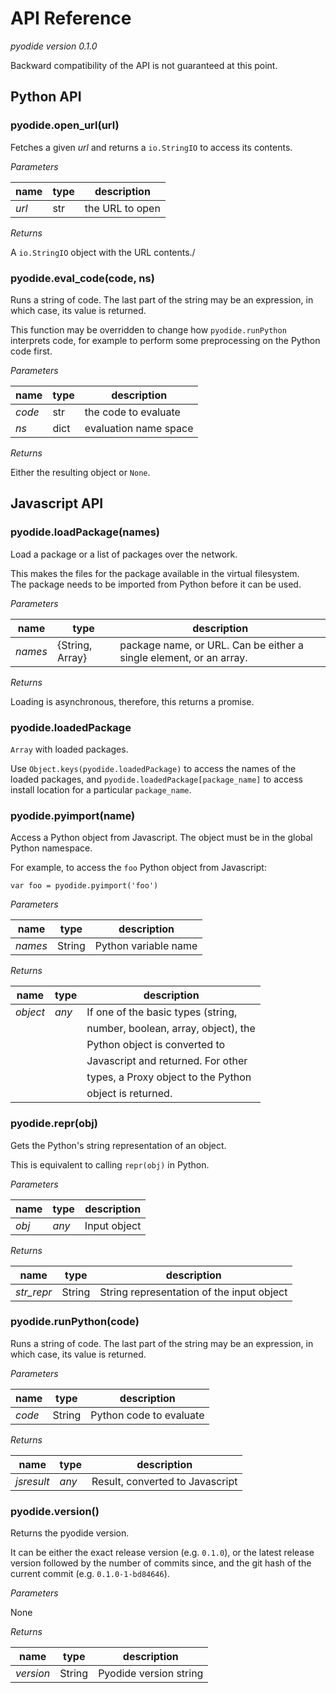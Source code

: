 # API Reference

*pyodide version 0.1.0*

Backward compatibility of the API is not guaranteed at this point.


## Python API


### pyodide.open_url(url)

Fetches a given *url* and returns a `io.StringIO` to access its contents.

*Parameters*

| name  | type | description     |
|-------|------|-----------------|
| *url* | str  | the URL to open |


*Returns*

A `io.StringIO` object with the URL contents./

### pyodide.eval_code(code, ns)

Runs a string of code. The last part of the string may be an expression, in which case, its value is returned.

This function may be overridden to change how `pyodide.runPython` interprets code, for example to perform
some preprocessing on the Python code first.

*Parameters*

| name   | type  | description           |
|--------|-------|-----------------------|
| *code* | str   | the code to evaluate  |
| *ns*   | dict  | evaluation name space |


*Returns*

Either the resulting object or `None`.


## Javascript API

### pyodide.loadPackage(names)

Load a package or a list of packages over the network.

This makes the files for the package available in the virtual filesystem.  
The package needs to be imported from Python before it can be used.

*Parameters*

| name    | type            | description                           |
|---------|-----------------|---------------------------------------|
| *names* | {String, Array} | package name, or URL. Can be either a single element, or an array.          |


*Returns*

Loading is asynchronous, therefore, this returns a promise.


### pyodide.loadedPackage

`Array` with loaded packages.

Use `Object.keys(pyodide.loadedPackage)` to access the names of the
loaded packages, and `pyodide.loadedPackage[package_name]` to access
install location for a particular `package_name`.

### pyodide.pyimport(name)

Access a Python object from Javascript.  The object must be in the global Python namespace.

For example, to access the `foo` Python object from Javascript:

   `var foo = pyodide.pyimport('foo')`

*Parameters*

| name    | type   | description          |
|---------|--------|----------------------|
| *names* | String | Python variable name |


*Returns*

| name      | type    | description                           |
|-----------|---------|---------------------------------------|
| *object*  | *any*   | If one of the basic types (string,    |
|           |         | number, boolean, array, object), the  |
|           |         | Python object is converted to         |
|           |         | Javascript and returned.  For other   |
|           |         | types, a Proxy object to the Python   |
|           |         | object is returned.                   |


### pyodide.repr(obj)

Gets the Python's string representation of an object.

This is equivalent to calling `repr(obj)` in Python.

*Parameters*

| name    | type   | description         |
|---------|--------|---------------------|
| *obj*   | *any*  | Input object        |


*Returns*

| name       | type    | description                               |
|------------|---------|-------------------------------------------|
| *str_repr* | String  | String representation of the input object |


### pyodide.runPython(code)

Runs a string of code. The last part of the string may be an expression, in which case, its value is returned.

*Parameters*

| name    | type   | description                    |
|---------|--------|--------------------------------|
| *code*  | String | Python code to evaluate        |


*Returns*

| name       | type    | description                     |
|------------|---------|---------------------------------|
| *jsresult* | *any*   | Result, converted to Javascript |


### pyodide.version()

Returns the pyodide version.

It can be either the exact release version (e.g. `0.1.0`), or 
the latest release version followed by the number of commits since, and
the git hash of the current commit (e.g. `0.1.0-1-bd84646`).

*Parameters*

None

*Returns*

| name      | type   | description            |
|-----------|--------|------------------------|
| *version* | String | Pyodide version string |

